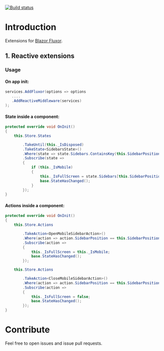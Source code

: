 [![Build status](https://punke.visualstudio.com/Blazor/_apis/build/status/Logixware.Web.Blazor.Fluxor%20CI)](https://punke.visualstudio.com/DotNetStandard/_build/latest?definitionId=40)

# Introduction 
Extensions for [Blazor Fluxor](https://github.com/mrpmorris/blazor-fluxor).

## 1. Reactive extensions

### Usage

#### On app init: 

```csharp
services.AddFluxor(options => options
   ....
   .AddReactiveMiddleware(services)
);
```

#### State inside a component: 
```csharp
protected override void OnInit()
{
    this.Store.States

        .TakeUntil(this._IsDisposed)
        .TakeState<SidebarsState>()
        .Where(state => state.Sidebars.ContainsKey(this.SidebarPosition))
        .Subscribe(state =>
        {
            if (this._IsMobile)
            {
                this._IsFullScreen = state.Sidebars[this.SidebarPosition].IsOpen;
                base.StateHasChanged();
            }
        });
}
```

#### Actions inside a component: 
```csharp
protected override void OnInit()
{
    this.Store.Actions

        .TakeAction<OpenMobileSidebarAction>()
        .Where(action => action.SidebarPosition == this.SidebarPosition)
        .Subscribe(action =>
        {
            this._IsFullScreen = this._IsMobile;
            base.StateHasChanged();
        });

    this.Store.Actions

        .TakeAction<CloseMobileSidebarAction>()
        .Where(action => action.SidebarPosition == this.SidebarPosition)
        .Subscribe(action =>
        {
            this._IsFullScreen = false;
            base.StateHasChanged();
        });
}
```

# Contribute
Feel free to open issues and issue pull requests.
